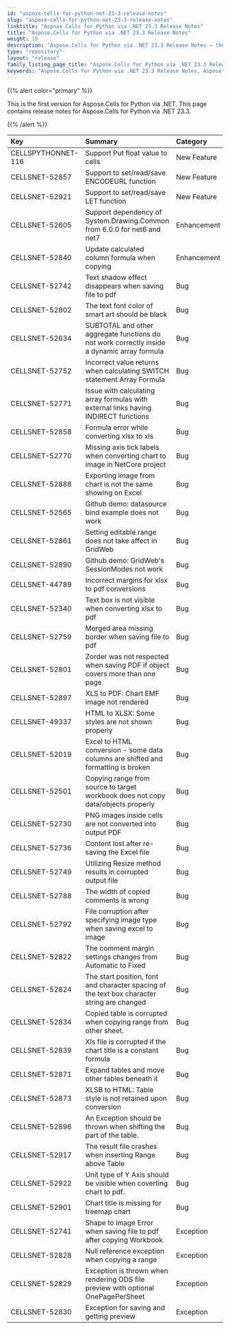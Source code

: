 ```yaml
---
id: "aspose-cells-for-python-net-23-3-release-notes"
slug: "aspose-cells-for-python-net-23-3-release-notes"
linktitle: "Aspose.Cells for Python via .NET 23.3 Release Notes"
title: "Aspose.Cells for Python via .NET 23.3 Release Notes"
weight: 10
description: "Aspose.Cells for Python via .NET 23.3 Release Notes – the latest enhancements, new features, and fixes."
type: "repository"
layout: "release"
family_listing_page_title: "Aspose.Cells for Python via .NET 23.3 Release Notes"
keywords: "Aspose.Cells for Python via .NET 23.3 Release Notes, Aspose.Cells for Python via .NET 23.3 updates and fixes"
---
```


{{% alert color="primary" %}} 

This is the first version for Aspose.Cells for Python via .NET.
This page contains release notes for Aspose.Cells for Python via .NET 23.3.

{{% /alert %}} 

|**Key**|**Summary**|**Category**|
| :- | :- | :- |
|CELLSPYTHONNET-116|Support Put float value to cells|New Feature
|CELLSNET-52857|Support to set/read/save ENCODEURL function|New Feature
|CELLSNET-52921|Support to set/read/save LET function|New Feature
|CELLSNET-52605|Support dependency of System.Drawing.Common from 6.0.0 for net6 and net7|Enhancement
|CELLSNET-52840|Update calculated column formula when copying|Enhancement
|CELLSNET-52742|Text shadow effect disappears when saving file to pdf|Bug
|CELLSNET-52802|The text font color of smart art should be black|Bug
|CELLSNET-52634|SUBTOTAL and other aggregate functions do not work correctly inside a dynamic array formula |Bug
|CELLSNET-52752|Incorrect value returns when calculating SWITCH statement Array Formula|Bug
|CELLSNET-52771|Issue with calculating array formulas with external links having INDIRECT functions|Bug
|CELLSNET-52858|Formula error while converting xlsx to xls |Bug
|CELLSNET-52770|Missing axis tick labels when converting chart to image in NetCore project|Bug
|CELLSNET-52888|Exporting image from chart is not the same showing on Excel|Bug
|CELLSNET-52565|Github demo: datasource bind example does not work |Bug
|CELLSNET-52861|Setting editable range does not take affect in GridWeb|Bug
|CELLSNET-52890|Github demo: GridWeb's SessionModes not work|Bug
|CELLSNET-44789|Incorrect margins for xlsx to pdf conversions|Bug
|CELLSNET-52340|Text box is not visible when converting xlsx to pdf|Bug
|CELLSNET-52759|Merged area missing border when saving file to pdf|Bug
|CELLSNET-52801|Zorder was not respected when saving PDF if object covers more than one page|Bug
|CELLSNET-52897|XLS to PDF: Chart EMF image  not rendered|Bug
|CELLSNET-49337|HTML to XLSX: Some styles are not shown properly|Bug
|CELLSNET-52019|Excel to HTML conversion - some data columns are shifted and formatting is broken |Bug
|CELLSNET-52501|Copying range from source to target workbook does not copy data/objects properly|Bug
|CELLSNET-52730|PNG images inside cells are not converted into output PDF|Bug
|CELLSNET-52736|Content lost after re-saving the Excel file|Bug
|CELLSNET-52749|Utilizing Resize method results in corrupted output file|Bug
|CELLSNET-52788|The width of copied comments is wrong|Bug
|CELLSNET-52792|File corruption after specifying image type when saving excel to image|Bug
|CELLSNET-52822|The comment margin settings changes from Automatic to Fixed|Bug
|CELLSNET-52824|The start position, font and character spacing of the text box character string are changed|Bug
|CELLSNET-52834|Copied table is corrupted when copying range from other sheet.|Bug
|CELLSNET-52839|Xls file is corrupted if the chart title is a constant formula|Bug
|CELLSNET-52871|Expand tables and move other tables beneath it |Bug
|CELLSNET-52873|XLSB to HTML: Table style is not retained upon conversion|Bug
|CELLSNET-52896|An Exception should be thrown when shifting the part of the table.|Bug
|CELLSNET-52917|The result file crashes when inserting Range above Table|Bug
|CELLSNET-52922|Unit type of Y Axis should be visible when coverting chart to pdf.|Bug
|CELLSNET-52901|Chart title is missing for treemap chart |Bug
|CELLSNET-52741|Shape to image Error when saving file to pdf after copying Workbook|Exception
|CELLSNET-52828|Null reference exception when copying a range|Exception
|CELLSNET-52829|Exception is thrown when rendering ODS file preview with optional OnePagePerSheet|Exception
|CELLSNET-52830|Exception for saving and getting preview|Exception

